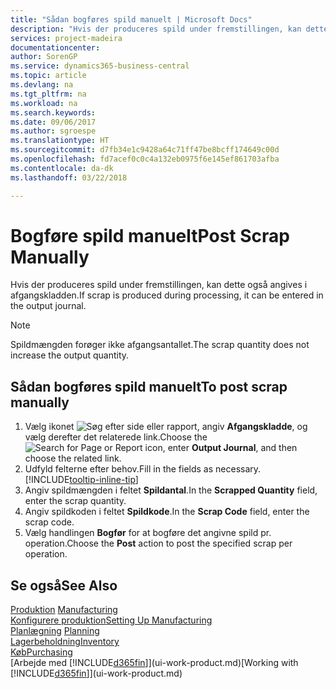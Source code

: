 ```yaml
---
title: "Sådan bogføres spild manuelt | Microsoft Docs"
description: "Hvis der produceres spild under fremstillingen, kan dette også angives i afgangskladden. Bemærk, at spildmængden ikke øger afgangsantallet."
services: project-madeira
documentationcenter: 
author: SorenGP
ms.service: dynamics365-business-central
ms.topic: article
ms.devlang: na
ms.tgt_pltfrm: na
ms.workload: na
ms.search.keywords: 
ms.date: 09/06/2017
ms.author: sgroespe
ms.translationtype: HT
ms.sourcegitcommit: d7fb34e1c9428a64c71ff47be8bcff174649c00d
ms.openlocfilehash: fd7acef0c0c4a132eb0975f6e145ef861703afba
ms.contentlocale: da-dk
ms.lasthandoff: 03/22/2018

---
```

# <a name="post-scrap-manually"></a><span data-ttu-id="20c57-104">Bogføre spild manuelt</span><span class="sxs-lookup"><span data-stu-id="20c57-104">Post Scrap Manually</span></span>
<span data-ttu-id="20c57-105">Hvis der produceres spild under fremstillingen, kan dette også angives i afgangskladden.</span><span class="sxs-lookup"><span data-stu-id="20c57-105">If scrap is produced during processing, it can be entered in the output journal.</span></span> 

> [!NOTE]
> <span data-ttu-id="20c57-106">Spildmængden forøger ikke afgangsantallet.</span><span class="sxs-lookup"><span data-stu-id="20c57-106">The scrap quantity does not increase the output quantity.</span></span>  

## <a name="to-post-scrap-manually"></a><span data-ttu-id="20c57-107">Sådan bogføres spild manuelt</span><span class="sxs-lookup"><span data-stu-id="20c57-107">To post scrap manually</span></span>  
1. <span data-ttu-id="20c57-108">Vælg ikonet ![Søg efter side eller rapport](media/ui-search/search_small.png "Ikonet Søg efter side eller rapport"), angiv **Afgangskladde**, og vælg derefter det relaterede link.</span><span class="sxs-lookup"><span data-stu-id="20c57-108">Choose the ![Search for Page or Report](media/ui-search/search_small.png "Search for Page or Report icon") icon, enter **Output Journal**, and then choose the related link.</span></span>  
2. <span data-ttu-id="20c57-109">Udfyld felterne efter behov.</span><span class="sxs-lookup"><span data-stu-id="20c57-109">Fill in the fields as necessary.</span></span> [!INCLUDE[tooltip-inline-tip](includes/tooltip-inline-tip_md.md)]  
3. <span data-ttu-id="20c57-110">Angiv spildmængden i feltet **Spildantal**.</span><span class="sxs-lookup"><span data-stu-id="20c57-110">In the **Scrapped Quantity** field, enter the scrap quantity.</span></span>  
4. <span data-ttu-id="20c57-111">Angiv spildkoden i feltet **Spildkode**.</span><span class="sxs-lookup"><span data-stu-id="20c57-111">In the **Scrap Code** field, enter the scrap code.</span></span>  
5. <span data-ttu-id="20c57-112">Vælg handlingen **Bogfør** for at bogføre det angivne spild pr. operation.</span><span class="sxs-lookup"><span data-stu-id="20c57-112">Choose the **Post** action to post the specified scrap per operation.</span></span>  

## <a name="see-also"></a><span data-ttu-id="20c57-113">Se også</span><span class="sxs-lookup"><span data-stu-id="20c57-113">See Also</span></span>  
<span data-ttu-id="20c57-114">[Produktion](production-manage-manufacturing.md)  </span><span class="sxs-lookup"><span data-stu-id="20c57-114">[Manufacturing](production-manage-manufacturing.md)  </span></span>  
[<span data-ttu-id="20c57-115">Konfigurere produktion</span><span class="sxs-lookup"><span data-stu-id="20c57-115">Setting Up Manufacturing</span></span>](production-configure-production-processes.md)  
<span data-ttu-id="20c57-116">[Planlægning](production-planning.md)    </span><span class="sxs-lookup"><span data-stu-id="20c57-116">[Planning](production-planning.md)    </span></span>  
[<span data-ttu-id="20c57-117">Lagerbeholdning</span><span class="sxs-lookup"><span data-stu-id="20c57-117">Inventory</span></span>](inventory-manage-inventory.md)  
[<span data-ttu-id="20c57-118">Køb</span><span class="sxs-lookup"><span data-stu-id="20c57-118">Purchasing</span></span>](purchasing-manage-purchasing.md)  
<span data-ttu-id="20c57-119">[Arbejde med [!INCLUDE[d365fin](includes/d365fin_md.md)]](ui-work-product.md)</span><span class="sxs-lookup"><span data-stu-id="20c57-119">[Working with [!INCLUDE[d365fin](includes/d365fin_md.md)]](ui-work-product.md)</span></span>

